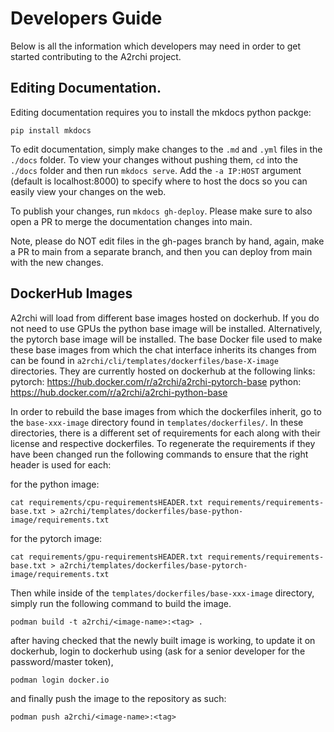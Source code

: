 # Developers Guide

Below is all the information which developers may need in order to get started contributing to the A2rchi project.

## Editing Documentation.

Editing documentation requires you to install the mkdocs python packge:
```
pip install mkdocs
```
To edit documentation, simply make changes to the `.md` and `.yml` files in the `./docs` folder. To view your changes without pushing them, `cd` into the `./docs` folder and then run `mkdocs serve`. Add the `-a IP:HOST` argument (default is localhost:8000) to specify where to host the docs so you can easily view your changes on the web.

To publish your changes, run `mkdocs gh-deploy`. Please make sure to also open a PR to merge the documentation changes into main.

Note, please do NOT edit files in the gh-pages branch by hand, again, make a PR to main from a separate branch, and then you can deploy from main with the new changes.

## DockerHub Images

A2rchi will load from different base images hosted on dockerhub. If you do not need to use GPUs the python base image will be installed. Alternatively, the pytorch base image will be installed. 
The base Docker file used to make these base images from which the chat interface inherits its changes from can be found in `a2rchi/cli/templates/dockerfiles/base-X-image` directories.
They are currently hosted on dockerhub at the following links: 
pytorch: https://hub.docker.com/r/a2rchi/a2rchi-pytorch-base
python: https://hub.docker.com/r/a2rchi/a2rchi-python-base

In order to rebuild the base images from which the dockerfiles inherit, go to the `base-xxx-image` directory found in `templates/dockerfiles/`.
In these directories, there is a different set of requirements for each along with their license and respective dockerfiles.
To regenerate the requirements if they have been changed run the following commands to ensure that the right header is used for each: 

for the python image:
```
cat requirements/cpu-requirementsHEADER.txt requirements/requirements-base.txt > a2rchi/templates/dockerfiles/base-python-image/requirements.txt
```
for the pytorch image:
```
cat requirements/gpu-requirementsHEADER.txt requirements/requirements-base.txt > a2rchi/templates/dockerfiles/base-pytorch-image/requirements.txt
```

Then while inside of the `templates/dockerfiles/base-xxx-image` directory, simply run the following command to build the image.  

```
podman build -t a2rchi/<image-name>:<tag> . 
```

after having checked that the newly built image is working, to update it on dockerhub, login to dockerhub using (ask for a senior developer for the password/master token),

```
podman login docker.io 
```

and finally push the image to the repository as such: 

```
podman push a2rchi/<image-name>:<tag> 
```


